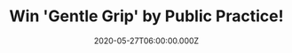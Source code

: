 ---
campaign-uuid: "c-77cce843-67bb-4e36-a66e-a8d831664d23"
type: "Competition"
category: "Music"
date: "2020-05-27T06:00:00.000Z"
end-date: "2020-07-27T23:59:00.000Z"
disable-form: false
is_promoted: false
has_entry_page: true
title: "Win 'Gentle Grip' by Public Practice!"
competition-description: "<p>We are giving away the brand new album by the NYC disco\
  \ punks Public Practice to one lucky NME AAA member to win. An album full of songs\
  \ that mean everything and nothing. An album that constantly switches up on you\
  \ and will keep you on your toes. Dancing is something ‘Gentle Grip’ compels you\
  \ to do, so think no more and enter below for a chance to win a copy of their new\
  \ record now!</p>\n"
hero-header: "Win 'Gentle Grip' by Public Practice!"
terms-confirmation: "N/A"
banner-img: "https://assets.expresslyapp.com/asset-13e092bc-cd22-4e84-a0d4-31f5aff858db.jpg"
logo-left-href: "aaa.nme.com"
logo-left-image: "https://assets.expresslyapp.com/asset-bb7c0628-a89a-4c87-9f49-4de1e2ae19da.jpg"
logo-left-title: "NME AAA"
bg-image-hero: "https://assets.expresslyapp.com/asset-bcc9ac01-bcf4-41e3-8996-fe8aeff5b2c9.jpg"
bg-image-first: "https://assets.expresslyapp.com/asset-16fca23c-7230-4c99-a4ca-e6f9a031bc0f.jpg"
section1-content: "<p>Public Practice is reanimating the spirit of late '70s New York\
  \ with their intoxicating brand of no-wave tinged dark disco. Together, the foursome\
  \ create sbold, slinky rhythms and groove-filled hooks that get under your skin\
  \ and into your dancing shoes. The musicians' unique chemistry and approach to songwriting\
  \ is part of what makes their world so intriguing.</p>\n"
entry-title: "Win 'Gentle Grip' by Public Practice!"
entry-content: "<p>Enter the draw to win 'Gentle Grip' by Public Practice by completing\
  \ the form below before 23:59 on the 27th of July 2020.</p>\n"
has-winner: true
winner-title: "CONGRATULATIONS to Sharon B. who won 'Gentle Grip' by Public Practice!"
winner-banner: "https://assets.expresslyapp.com/asset-d6572bab-c67d-43b6-9167-a2f89ed64cd1.jpg"
prize-description: "'Gentle Grip' by Public Practice"
special-conditions: "Multiple entries are allowed up to one every day."
country-restrictions:
- "GB"
---